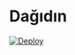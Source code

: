 # Dağıdın 
[![Deploy](https://www.herokucdn.com/deploy/button.svg)](https://heroku.com/deploy?template=https://github.com/Rahid2003/RahidTag)
